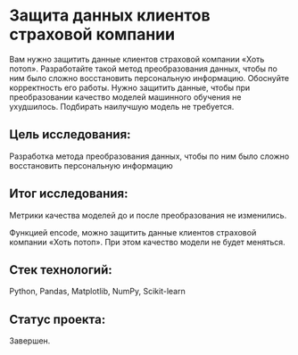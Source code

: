# Защита данных клиентов страховой компании

Вам нужно защитить данные клиентов страховой компании «Хоть потоп». Разработайте такой метод преобразования данных, чтобы по ним было сложно восстановить персональную информацию. Обоснуйте корректность его работы.
Нужно защитить данные, чтобы при преобразовании качество моделей машинного обучения не ухудшилось. Подбирать наилучшую модель не требуется.

## Цель исследования:

Разработка метода преобразования данных, чтобы по ним было сложно восстановить персональную информацию

## Итог исследования:

Метрики качества моделей до и после преобразования не изменились.

Функцией encode, можно защитить данные клиентов страховой компании «Хоть потоп». При этом качество модели не будет меняться.

## Стек технологий:

Python, Pandas, Matplotlib, NumPy, Scikit-learn

## Статус проекта:

Завершен.
